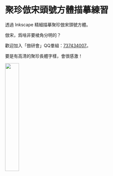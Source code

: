 # 聚珍倣宋頭號方體描摹練習

透過 Inkscape 精細描摹聚珍倣宋頭號方體。

倣宋，爲啥非要棱角分明的？

歡迎加入「倣研會」QQ羣組：[737434007](https://jq.qq.com/?_wv=1027&k=5iNtxveR)。

要是有高清的聚珍長體字樣，會很感激！

<img src="https://user-images.githubusercontent.com/32562298/232815112-16e15774-b2d1-434a-9cad-d6f487361b3d.jpg" width="30%">
